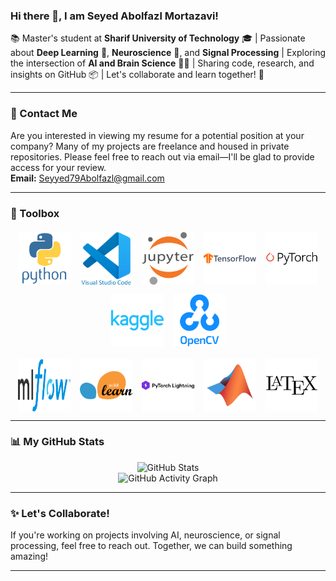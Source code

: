 ### Hi there 👋, I am Seyed Abolfazl Mortazavi!

📚 Master's student at **Sharif University of Technology** 🎓 | Passionate about **Deep Learning** 🧠, **Neuroscience** 🌟, and **Signal Processing** | Exploring the intersection of **AI and Brain Science** 🤖🧫 | Sharing code, research, and insights on GitHub 📦 | Let's collaborate and learn together! 🚀<br/>

---

### 📧 Contact Me
Are you interested in viewing my resume for a potential position at your company? Many of my projects are freelance and housed in private repositories. Please feel free to reach out via email—I'll be glad to provide access for your review.<br/>
**Email:** Seyyed79Abolfazl@gmail.com<br/>

---

### 🫠 Toolbox
<div style="display: flex; justify-content: center; flex-wrap: wrap; gap: 15px; margin: 20px 0;">
  <!-- First Row with 7 Icons -->
  <img src="https://github.com/devicons/devicon/blob/master/icons/python/python-original-wordmark.svg" alt="Python" style="width: 84px; height: 84px; transition: transform 0.2s;" onmouseover="this.style.transform='scale(1.1)'" onmouseout="this.style.transform='scale(1)';">
  <img src="https://github.com/devicons/devicon/blob/master/icons/vscode/vscode-original-wordmark.svg" alt="VSCode" style="width: 84px; height: 84px; transition: transform 0.2s;" onmouseover="this.style.transform='scale(1.1)'" onmouseout="this.style.transform='scale(1)';">
  <img src="https://github.com/devicons/devicon/blob/master/icons/jupyter/jupyter-original-wordmark.svg" alt="Jupyter" style="width: 84px; height: 84px; transition: transform 0.2s;" onmouseover="this.style.transform='scale(1.1)'" onmouseout="this.style.transform='scale(1)';">
  <img src="https://github.com/devicons/devicon/blob/master/icons/tensorflow/tensorflow-original-wordmark.svg" alt="Tensorflow" style="width: 84px; height: 84px; transition: transform 0.2s;" onmouseover="this.style.transform='scale(1.1)'" onmouseout="this.style.transform='scale(1)';">
  <img src="https://github.com/devicons/devicon/blob/master/icons/pytorch/pytorch-original-wordmark.svg" alt="Pytorch" style="width: 84px; height: 84px; transition: transform 0.2s;" onmouseover="this.style.transform='scale(1.1)'" onmouseout="this.style.transform='scale(1)';">
  <img src="https://github.com/devicons/devicon/blob/master/icons/kaggle/kaggle-original-wordmark.svg" alt="Kaggle" style="width: 84px; height: 84px; transition: transform 0.2s;" onmouseover="this.style.transform='scale(1.1)'" onmouseout="this.style.transform='scale(1)';">
  <img src="https://github.com/devicons/devicon/blob/master/icons/opencv/opencv-plain-wordmark.svg" alt="OpenCV" style="width: 84px; height: 84px; transition: transform 0.2s;" onmouseover="this.style.transform='scale(1.1)'" onmouseout="this.style.transform='scale(1)';">
</div>

<div style="display: flex; justify-content: center; flex-wrap: wrap; gap: 15px; margin: 10px 0;">
  <!-- Second Row with 5 Icons -->
  <img src="https://github.com/SAMortazavi/SAMortazavi/blob/main/MLFlow.svg" alt="MLflow" style="width: 84px; height: 84px; transition: transform 0.2s;" onmouseover="this.style.transform='scale(1.1)'" onmouseout="this.style.transform='scale(1)';">
  <img src="https://github.com/SAMortazavi/SAMortazavi/blob/main/scikit-learn.svg" alt="Scikit-learn" style="width: 84px; height: 84px; transition: transform 0.2s;" onmouseover="this.style.transform='scale(1.1)'" onmouseout="this.style.transform='scale(1)';">
  <img src="https://github.com/SAMortazavi/SAMortazavi/blob/main/pytorch-lightning-seeklogo.svg" alt="PyTorch Lightning" style="width: 84px; height: 84px; transition: transform 0.2s;" onmouseover="this.style.transform='scale(1.1)'" onmouseout="this.style.transform='scale(1)';">
  <img src="https://github.com/devicons/devicon/blob/master/icons/matlab/matlab-original.svg" alt="MATLAB" style="width: 84px; height: 84px; transition: transform 0.2s;" onmouseover="this.style.transform='scale(1.1)'" onmouseout="this.style.transform='scale(1)';">
  <img src="https://github.com/devicons/devicon/blob/master/icons/latex/latex-original.svg" alt="LaTeX" style="width: 84px; height: 84px; transition: transform 0.2s;" onmouseover="this.style.transform='scale(1.1)'" onmouseout="this.style.transform='scale(1)';">
</div>

---

### 📊 My GitHub Stats

<p align="center">
  <img src="https://github-readme-stats.vercel.app/api?username=SAMortazavi&show_icons=true&theme=radical" alt="GitHub Stats">
  <br/>
  <img src="https://github-readme-activity-graph.vercel.app/graph?username=SAMortazavi&theme=github" alt="GitHub Activity Graph">
</p>

---

### ✨ Let's Collaborate!
If you're working on projects involving AI, neuroscience, or signal processing, feel free to reach out. Together, we can build something amazing!

---
